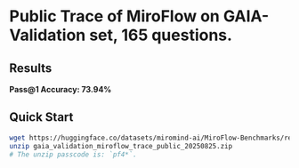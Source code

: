 # Public Trace of MiroFlow on GAIA-Validation set, 165 questions.

## Results

**Pass@1 Accuracy: 73.94%**

## Quick Start

```bash
wget https://huggingface.co/datasets/miromind-ai/MiroFlow-Benchmarks/resolve/main/gaia_validation_miroflow_trace_public_20250825.zip
unzip gaia_validation_miroflow_trace_public_20250825.zip
# The unzip passcode is: `pf4*`.
```


